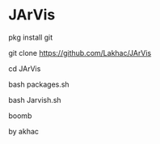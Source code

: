 # JArVis
pkg install git

git clone https://github.com/Lakhac/JArVis

cd JArVis

bash packages.sh


bash Jarvish.sh

boomb 






by akhac
